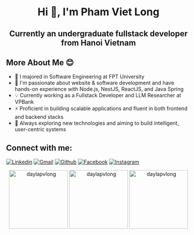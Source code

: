 <h1 align="center">Hi 👋, I'm Pham Viet Long</h1>
<h2 align="center">Currently an undergraduate fullstack developer from Hanoi Vietnam</h3>

## More About Me :blush:
- 🌱 I majored in Software Engineering at FPT University
- 🔭 I'm passionate about website & software development and have hands-on experience with Node.js, NestJS, ReactJS, and Java Spring
- 💡 Currently working as a Fullstack Developer and LLM Researcher at VPBank
- ⚡ Proficient in building scalable applications and fluent in both frontend and backend stacks
- 🚀 Always exploring new technologies and aiming to build intelligent, user-centric systems

<h2 align="left">Connect with me:</h3>
<p align="left">
  <a href="https://www.linkedin.com/in/pham-long-1b3591257/"><img alt="Linkedin" title="Long Pham Linkedin" src="https://img.shields.io/badge/LinkedIn-0077B5?style=for-the-badge&logo=linkedin&logoColor=white"></a>
  <a href="mailto:phmvtlong@gmail.com"><img alt="Gmail" title="Long Pham Gmail" src="https://img.shields.io/badge/Gmail-D14836?style=for-the-badge&logo=gmail&logoColor=white"></a>
  <a href="https://github.com/daylapvlong"><img alt="Github" title="Long Pham Github" src="https://img.shields.io/badge/GitHub-100000?style=for-the-badge&logo=github&logoColor=white"></a>
  <a href="https://www.facebook.com/profile.php?id=100012864726826"><img alt="Facebook" title="Long Pham FB" src="https://img.shields.io/badge/Facebook-1877F2?style=for-the-badge&logo=facebook&logoColor=white"></a>
  <a href="https://www.instagram.com/_.longpham._/"><img alt="Instagram" title="JLong Pham Instagram" src="https://img.shields.io/badge/Instagram-E4405F?style=for-the-badge&logo=instagram&logoColor=white"></a>
 </p>
<p align="center">
  <img height= "160" src="https://github-readme-stats.vercel.app/api?username=daylapvlong&theme=react&show_icons=true&locale=en" alt="daylapvlong" />
  <img height= "160" src="https://github-readme-streak-stats.herokuapp.com/?user=daylapvlong&theme=react&" alt="daylapvlong" />
  <img height= "160" src="https://github-readme-stats.vercel.app/api/top-langs?username=daylapvlong&theme=react&show_icons=true&locale=en&layout=compact" alt="daylapvlong" />
</p>


<!--
**daylapvlong/daylapvlong** is a ✨ _special_ ✨ repository because its `README.md` (this file) appears on your GitHub profile.

Here are some ideas to get you started:

- 🔭 I’m currently working on ...
- 🌱 I’m currently learning ...
- 👯 I’m looking to collaborate on ...
- 🤔 I’m looking for help with ...
- 💬 Ask me about ...
- 📫 How to reach me: ...
- 😄 Pronouns: ...
- ⚡ Fun fact: ...
-->
